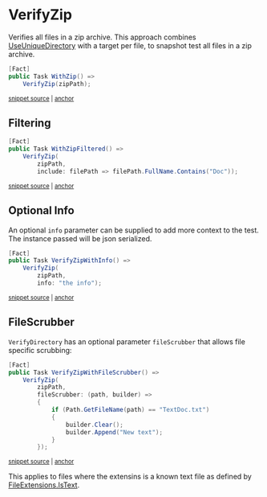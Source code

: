 <!--
GENERATED FILE - DO NOT EDIT
This file was generated by [MarkdownSnippets](https://github.com/SimonCropp/MarkdownSnippets).
Source File: /docs/mdsource/verify-zip.source.md
To change this file edit the source file and then run MarkdownSnippets.
-->

# VerifyZip

Verifies all files in a zip archive. This approach combines [UseUniqueDirectory](/docs/naming.md#useuniquedirectory) with a target per file, to snapshot test all files in a zip archive.

<!-- snippet: VerifyZipXunit -->
<a id='snippet-VerifyZipXunit'></a>
```cs
[Fact]
public Task WithZip() =>
    VerifyZip(zipPath);
```
<sup><a href='/src/Verify.XunitV3.Tests/Tests.cs#L151-L157' title='Snippet source file'>snippet source</a> | <a href='#snippet-VerifyZipXunit' title='Start of snippet'>anchor</a></sup>
<!-- endSnippet -->


## Filtering

<!-- snippet: VerifyZipFilterXunit -->
<a id='snippet-VerifyZipFilterXunit'></a>
```cs
[Fact]
public Task WithZipFiltered() =>
    VerifyZip(
        zipPath,
        include: filePath => filePath.FullName.Contains("Doc"));
```
<sup><a href='/src/Verify.XunitV3.Tests/Tests.cs#L186-L194' title='Snippet source file'>snippet source</a> | <a href='#snippet-VerifyZipFilterXunit' title='Start of snippet'>anchor</a></sup>
<!-- endSnippet -->


## Optional Info

An optional `info` parameter can be supplied to add more context to the test. The instance passed will be json serialized.

<!-- snippet: VerifyZipWithInfo -->
<a id='snippet-VerifyZipWithInfo'></a>
```cs
[Fact]
public Task VerifyZipWithInfo() =>
    VerifyZip(
        zipPath,
        info: "the info");
```
<sup><a href='/src/Verify.XunitV3.Tests/Tests.cs#L159-L167' title='Snippet source file'>snippet source</a> | <a href='#snippet-VerifyZipWithInfo' title='Start of snippet'>anchor</a></sup>
<!-- endSnippet -->


## FileScrubber

`VerifyDirectory` has an optional parameter `fileScrubber` that allows file specific scrubbing:

<!-- snippet: VerifyZipWithFileScrubber -->
<a id='snippet-VerifyZipWithFileScrubber'></a>
```cs
[Fact]
public Task VerifyZipWithFileScrubber() =>
    VerifyZip(
        zipPath,
        fileScrubber: (path, builder) =>
        {
            if (Path.GetFileName(path) == "TextDoc.txt")
            {
                builder.Clear();
                builder.Append("New text");
            }
        });
```
<sup><a href='/src/Verify.XunitV3.Tests/Tests.cs#L169-L184' title='Snippet source file'>snippet source</a> | <a href='#snippet-VerifyZipWithFileScrubber' title='Start of snippet'>anchor</a></sup>
<!-- endSnippet -->

This applies to files where the extensins is a known text file as defined by [FileExtensions.IsText](https://github.com/VerifyTests/EmptyFiles#istext).

